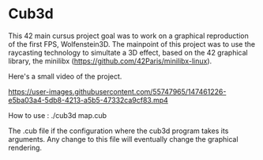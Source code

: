 # Cub3d

This 42 main cursus project goal was to work on a graphical reproduction of the first FPS, Wolfenstein3D.
The mainpoint of this project was to use the raycasting technology to simultate a 3D effect, based on the 42 graphical library, the minilibx (https://github.com/42Paris/minilibx-linux).

Here's a small video of the project.


https://user-images.githubusercontent.com/55747965/147461226-e5ba03a4-5db8-4213-a5b5-47332ca9cf83.mp4


How to use : ./cub3d map.cub

The .cub file if the configuration where the cub3d program takes its arguments. Any change to this file will eventually change the graphical rendering.
